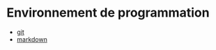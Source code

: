 # Environnement de programmation

<!-- start-replace-subnav -->
* [git](/03-savoirs/01/04-installation/03-environnement-programmation/git/)
* [markdown](/03-savoirs/01/04-installation/03-environnement-programmation/markdown/)
<!-- end-replace-subnav -->

